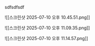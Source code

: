 sdfsdfsdf

![[스크린샷 2025-07-10 오후 10.45.51.png]]


![[스크린샷 2025-07-10 오후 11.09.35.png]]

![[스크린샷 2025-07-10 오후 11.14.57.png]]
